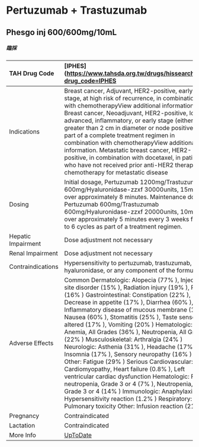 # Pertuzumab + Trastuzumab

## Phesgo inj 600/600mg/10mL

##### 臨採

| TAH Drug Code      | [IPHES](https://www.tahsda.org.tw/drugs/hissearch.php?drug_code=IPHES                                                                                                                                                                                                                                                                                                                                                                                                                                                                                                                                                                                                                                                                                                                                                                                                         |
|:-------------------|:------------------------------------------------------------------------------------------------------------------------------------------------------------------------------------------------------------------------------------------------------------------------------------------------------------------------------------------------------------------------------------------------------------------------------------------------------------------------------------------------------------------------------------------------------------------------------------------------------------------------------------------------------------------------------------------------------------------------------------------------------------------------------------------------------------------------------------------------------------------------------|
| Indications        | Breast cancer, Adjuvant, HER2-positive, early stage, at high risk of recurrence, in combination with chemotherapyView additional information. Breast cancer, Neoadjuvant, HER2-positive, locally advanced, inflammatory, or early stage (either greater than 2 cm in diameter or node positive) as part of a complete treatment regimen in combination with chemotherapyView additional information. Metastatic breast cancer, HER2-positive, in combination with docetaxel, in patients who have not received prior anti-HER2 therapy or chemotherapy for metastatic disease                                                                                                                                                                                                                                                                                                 |
| Dosing             | Initial dosage, Pertuzumab 1200mg/Trastuzumab 600mg/Hyaluronidase-zzxf 30000units, 15mL, SC over approximately 8 minutes. Maintenance dosage: Pertuzumab 600mg/Trastuzumab 600mg/Hyaluronidase-zzxf 20000units, 10mL, SC over approximately 5 minutes every 3 weeks for 3 to 6 cycles as part of a treatment regimen.                                                                                                                                                                                                                                                                                                                                                                                                                                                                                                                                                         |
| Hepatic Impairment | Dose adjustment not necessary                                                                                                                                                                                                                                                                                                                                                                                                                                                                                                                                                                                                                                                                                                                                                                                                                                                 |
| Renal Impairment   | Dose adjustment not necessary                                                                                                                                                                                                                                                                                                                                                                                                                                                                                                                                                                                                                                                                                                                                                                                                                                                 |
| Contraindications  | Hypersensitivity to pertuzumab, trastuzumab, or hyaluronidase, or any component of the formulation.                                                                                                                                                                                                                                                                                                                                                                                                                                                                                                                                                                                                                                                                                                                                                                           |
| Adverse Effects    | Common Dermatologic: Alopecia (77% ), Injection site disorder (15% ), Radiation injury (19% ), Rash (16% ) Gastrointestinal: Constipation (22% ), Decrease in appetite (17% ), Diarrhea (60% ), Inflammatory disease of mucous membrane (15% ), Nausea (60% ), Stomatitis (25% ), Taste sense altered (17% ), Vomiting (20% ) Hematologic: Anemia, All Grades (36% ), Neutropenia, All Grades (22% ) Musculoskeletal: Arthralgia (24% ) Neurologic: Asthenia (31% ), Headache (17% ), Insomnia (17% ), Sensory neuropathy (16% ) Other: Fatigue (29% ) Serious Cardiovascular: Cardiomyopathy, Heart failure (0.8% ), Left ventricular cardiac dysfunction Hematologic: Febrile neutropenia, Grade 3 or 4 (7% ), Neutropenia, Grade 3 or 4 (14% ) Immunologic: Anaphylaxis, Hypersensitivity reaction (1.2% ) Respiratory: Pulmonary toxicity Other: Infusion reaction (21% ) |
| Pregnancy          | Contraindicated                                                                                                                                                                                                                                                                                                                                                                                                                                                                                                                                                                                                                                                                                                                                                                                                                                                               |
| Lactation          | Contraindicated                                                                                                                                                                                                                                                                                                                                                                                                                                                                                                                                                                                                                                                                                                                                                                                                                                                               |
| More Info          | [UpToDate](https://www.uptodate.com/contents/pertuzumab-and-trastuzumab-drug-information)                                                                                                                                                                                                                                                                                                                                                                                                                                                                                                                                                                                                                                                                                                                                                                                     |

